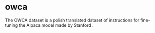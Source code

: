 # owca
The OWCA dataset is a polish translated dataset of instructions for fine-tuning the Alpaca model  made by Stanford . 
